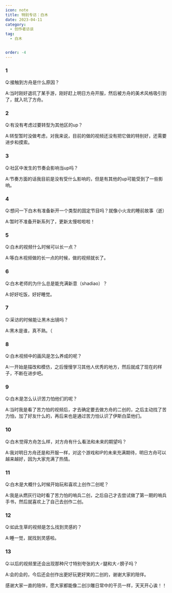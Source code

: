 ```yaml
---
icon: note
title: 特别专访：白木
date: 2023-04-11
category:
  - 创作者访谈
tag:
  - 白木


order: -4
---
```


<!-- more -->

### 1

Q:接触到方舟是什么原因？

A:当时刚好退坑了某手游，刚好赶上明日方舟开服，然后被方舟的美术风格吸引到了，就入坑了方舟。

### 2

Q:有没有考虑过要转型为其他区的up？

A:转型暂时没做考虑，对我来说，目前的做的视频还没有把它做的特别好，还需要进步和摸索。

### 3

Q:社区中发生的节奏会影响当up吗？

A:节奏方面的话我目前是没有受什么影响的，但是有其他的up可能受到了一些影响。

### 4

Q:想问一下白木有准备新开一个类型的固定节目吗？就像小火龙的睡前故事（逝）

A:暂时不准备开新系列了，更新太慢啦啦啦！

### 5

Q:白木的视频什么时候可以长一点？

A:等白木视频做的长一点的时候，做的视频就长了。

### 6

Q:白木老师的为什么总是能充满新意（shadiao）？

A:好好吃饭，好好睡觉。

### 7

Q:采访的时候能让黑木出镜吗？

A:黑木是谁，真不熟。（

### 8

Q:白木视频中的画风是怎么养成的呢？

A:一开始是描改和模仿，之后慢慢学习其他人优秀的地方，然后就成了现在的样子，不断在进步吧。

### 9

Q:白木是怎么认识苦力怕他们的呢？

A:当时我是看了苦力怕的视频后，才去确定要去做方舟的二创的，之后主动找了苦力怕，加了好友什么的，再后来也是通过苦力怕认识了伊斯白菜他们。

### 10

Q:白木觉得方舟怎么样，对方舟有什么看法和未来的期望吗？

A:我对明日方舟还是和开服一样，对这个游戏和IP的未来充满期待，明日方舟可以越来越好，因为大家充满了热情。

### 11

Q:白木是大概什么时候开始玩和喜欢上创作二创呢？

A:我是从燃灰行动时看了苦力怕的哨兵二创，之后自己才去尝试做了第一期的哨兵手书，然后就喜欢上了自己去创作二创。

### 12

Q:如此生草的视频是怎么找到灵感的？

A:睡一觉，就找到灵感啦。

### 13

Q:以后的视频里还会出现那种尺寸特别夸张的大♂腿和大♂膀子吗？

A:会的会的，今后还会创作出更好玩更好笑的二创的，谢谢大家的陪伴。

感谢大家一直的陪伴，愿大家都能像二创沙雕日常中的干员一样，天天开心诶！！<eod />

<Ads />